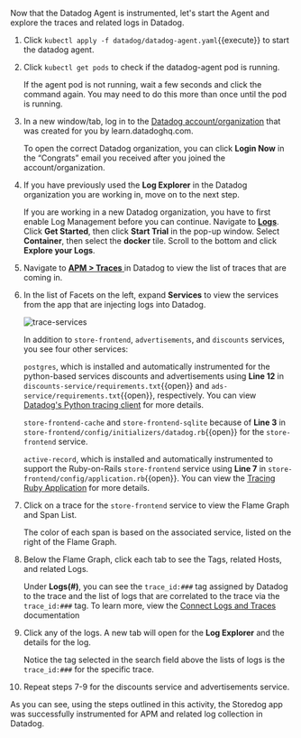 Now that the Datadog Agent is instrumented, let's start the Agent and explore the traces and related logs in Datadog.

1. Click `kubectl apply -f datadog/datadog-agent.yaml`{{execute}} to start the datadog agent.

2. Click `kubectl get pods` to check if the datadog-agent pod is running. <p> If the agent pod is not running, wait a few seconds and click the command again. You may need to do this more than once until the pod is running.

3. In a new window/tab, log in to the <a href="https://app.datadoghq.com/account/login" target="_datadog">Datadog account/organization</a> that was created for you by learn.datadoghq.com. <p> To open the correct Datadog organization, you can click **Login Now** in the “Congrats” email you received after you joined the account/organization.

4. If you have previously used the **Log Explorer** in the Datadog organization you are working in, move on to the next step. <p> If you are working in a new Datadog organization, you have to first enable Log Management before you can continue. Navigate to <a href="https://app.datadoghq.com/logs" target="_datadog">**Logs**</a>. Click **Get Started**, then click **Start Trial** in the pop-up window. Select **Container**, then select the **docker** tile. Scroll to the bottom and click **Explore your Logs**.

5. Navigate to <a href="https://app.datadoghq.com/apm/traces" target="_datadog">**APM > Traces** </a> in Datadog to view the list of traces that are coming in.

6. In the list of Facets on the left, expand **Services** to view the services from the app that are injecting logs into Datadog. <p>![trace-services](instrumentapp/assets/trace-services.png) <p> In addition to `store-frontend`, `advertisements`, and `discounts` services, you see four other services: <p>`postgres`, which is installed and automatically instrumented for the python-based services discounts and advertisements using **Line 12** in `discounts-service/requirements.txt`{{open}} and `ads-service/requirements.txt`{{open}}, respectively. You can view <a href="http://pypi.datadoghq.com/trace/docs/db_integrations.html#module-ddtrace.contrib.psycopg" target="_blank"> Datadog's Python tracing client</a> for more details. <p> `store-frontend-cache` and `store-frontend-sqlite` because of **Line 3** in `store-frontend/config/initializers/datadog.rb`{{open}} for the `store-frontend` service. <p>`active-record`, which is installed and automatically instrumented to support the Ruby-on-Rails `store-frontend` service using **Line 7** in `store-frontend/config/application.rb`{{open}}. You can view the <a href="https://docs.datadoghq.com/tracing/setup/ruby/#active-record" target="_blank"> Tracing Ruby Application</a> for more details.

7. Click on a trace for the `store-frontend` service to view the Flame Graph and Span List. <p> The color of each span is based on the associated service, listed on the right of the Flame Graph.

8. Below the Flame Graph, click each tab to see the Tags, related Hosts, and related Logs. <p> Under **Logs(#)**, you can see the `trace_id:###` tag assigned by Datadog to the trace and the list of logs that are correlated to the trace via the `trace_id:###` tag. To learn more, view the <a href="https://docs.datadoghq.com/tracing/connect_logs_and_traces/" target="_blank">Connect Logs and Traces</a> documentation
 
9. Click any of the logs. A new tab will open for the **Log Explorer** and the details for the log. <p> Notice the tag selected in the search field above the lists of logs is the `trace_id:###` for the specific trace.

10. Repeat steps 7-9 for the discounts service and advertisements service.

As you can see, using the steps outlined in this activity, the Storedog app was successfully instrumented for APM and related log collection in Datadog. 